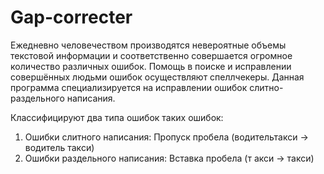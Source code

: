 # Gap-correcter
Ежедневно человечеством производятся невероятные объемы текстовой информации и соответственно совершается огромное количество различных ошибок. Помощь в поиске и исправлении совершённых людьми ошибок осуществляют спеллчекеры.
Данная программа специализируется на исправлении ошибок слитно-раздельного написания.

Классифицируют два типа ошибок таких ошибок:
1.	Ошибки слитного написания: Пропуск пробела (водительтакси → водитель такси)
2.	Ошибки раздельного написания: Вставка пробела (т акси → такси)
